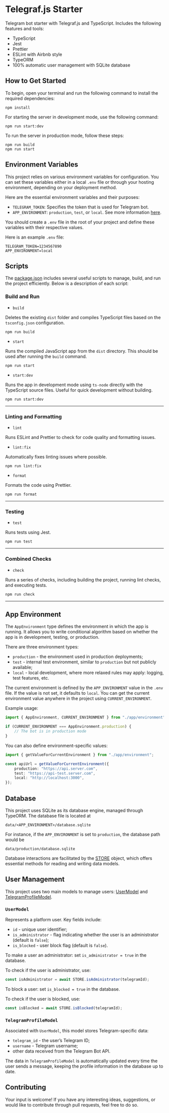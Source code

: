 # Telegraf.js Starter

Telegram bot starter with Telegraf.js and TypeScript. Includes the following
features and tools:

-   TypeScript
-   Jest
-   Prettier
-   ESLint with Airbnb style
-   TypeORM
-   100% automatic user management with SQLite database

## How to Get Started

To begin, open your terminal and run the following command to install the
required dependencies:

```
npm install
```

For starting the server in development mode, use the following command:

```
npm run start:dev
```

To run the server in production mode, follow these steps:

```
npm run build
npm run start
```

## Environment Variables

This project relies on various environment variables for configuration. You can
set these variables either in a local `.env` file or through your hosting
environment, depending on your deployment method.

Here are the essential environment variables and their purposes:

-   `TELEGRAM_TOKEN`: Specifies the token that is used for Telegram bot.
-   `APP_ENVIRONMENT`: `production`, `test`, or `local`. See more information
    [here](#app-environment).

You should create a `.env` file in the root of your project and define these
variables with their respective values.

Here is an example `.env` file:

```
TELEGRAM_TOKEN=1234567890
APP_ENVIRONMENT=local
```

## Scripts

The [package.json](./package.json) includes several useful scripts to manage,
build, and run the project efficiently. Below is a description of each script:

### Build and Run

-   `build`

Deletes the existing `dist` folder and compiles TypeScript files based on the
`tsconfig.json` configuration.

```
npm run build
```

-   `start`

Runs the compiled JavaScript app from the `dist` directory. This should be used
after running the `build` command.

```
npm run start
```

-   `start:dev`

Runs the app in development mode using `ts-node` directly with the TypeScript
source files. Useful for quick development without building.

```
npm run start:dev
```

---

### Linting and Formatting

-   `lint`

Runs ESLint and Prettier to check for code quality and formatting issues.

-   `lint:fix`

Automatically fixes linting issues where possible.

```
npm run lint:fix
```

-   `format`

Formats the code using Prettier.

```
npm run format
```

---

### Testing

-   `test`

Runs tests using Jest.

```
npm run test
```

---

### Combined Checks

-   `check`

Runs a series of checks, including building the project, running lint checks,
and executing tests.

```
npm run check
```

---

## App Environment

The `AppEnvironment` type defines the environment in which the app is running.
It allows you to write conditional algorithm based on whether the app is in
development, testing, or production.

There are three environment types:

-   `production` - the environment used in production deployments;
-   `test` - internal test environment, similar to `production` but not publicly
    available;
-   `local` - local development, where more relaxed rules may apply: logging,
    test features, etc.

The current environment is defined by the `APP_ENVIRONMENT` value in the `.env`
file. If the value is not set, it defaults to `local`. You can get the current
environment value anywhere in the project using `CURRENT_ENVIRONMENT`.

Example usage:

```typescript
import { AppEnvironment, CURRENT_ENVIRONMENT } from "./app/environment";

if (CURRENT_ENVIRONMENT === AppEnvironment.production) {
    // The bot is in production mode
}
```

You can also define environment-specific values:

```typescript
import { getValueForCurrentEnvironment } from "./app/environment";

const apiUrl = getValueForCurrentEnvironment({
    production: "https://api.server.com",
    test: "https://api-test.server.com",
    local: "http://localhost:3000",
});
```

## Database

This project uses SQLite as its database engine, managed through TypeORM. The
database file is located at

```
data/<APP_ENVIRONMENT>/database.sqlite
```

For instance, if the `APP_ENVIRONMENT` is set to `production`, the database path
would be

```
data/production/database.sqlite
```

Database interactions are facilitated by the [STORE](./src/data/store/store.ts)
object, which offers essential methods for reading and writing data models.

## User Management

This project uses two main models to manage users: [UserModel](#usermodel) and
[TelegramProfileModel](#telegramprofilemodel).

### `UserModel`

Represents a platform user. Key fields include:

-   `id` - unique user identifier;
-   `is_administrator` - flag indicating whether the user is an administrator
    (default is `false`);
-   `is_blocked` - user block flag (default is `false`).

To make a user an administrator: set `is_administrator = true` in the database.

To check if the user is administrator, use:

```typescript
const isAdministrator = await STORE.isAdministrator(telegramId);
```

To block a user: set `is_blocked = true` in the database.

To check if the user is blocked, use:

```typescript
const isBlocked = await STORE.isBlocked(telegramId);
```

### `TelegramProfileModel`

Associated with `UserModel`, this model stores Telegram-specific data:

-   `telegram_id` - the user’s Telegram ID;
-   `username` - Telegram username;
-   other data received from the Telegram Bot API.

The data in `TelegramProfileModel` is automatically updated every time the user
sends a message, keeping the profile information in the database up to date.

## Contributing

Your input is welcome! If you have any interesting ideas, suggestions, or would
like to contribute through pull requests, feel free to do so.
